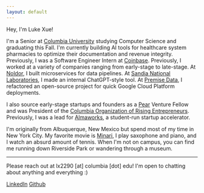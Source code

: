 ```yaml
---
layout: default
---
```


Hey, I'm Luke Xue!

I'm a Senior at [Columbia University](https://www.columbia.edu/) studying Computer Science and graduating this Fall. I'm currently building AI tools for healthcare system pharmacies to optimize their documentation and revenue integrity. Previously, I was a Software Engineer Intern at [Coinbase](https://www.coinbase.com/). Previously, I worked at a variety of companies ranging from early-stage to late-stage. At [Noldor](https://www.noldor.com/), I built microservices for data pipelines. At [Sandia National Laboratories](https://www.sandia.gov/), I made an internal ChatGPT-style tool. At [Premise Data](https://premise.com/), I refactored an open-source project for quick Google Cloud Platform deployments.

I also source early-stage startups and founders as a [Pear](https://pear.vc/) Venture Fellow and was President of the [Columbia Organization of Rising Entrepreneurs](https://www.coreatcu.com/). Previously, I was a lead for [Almaworks](https://www.alma.works/), a student-run startup accelerator.

I'm originally from Albuquerque, New Mexico but spend most of my time in New York City. My favorite movie is [Minari](https://www.youtube.com/watch?v=KQ0gFidlro8), I play saxophone and piano, and I watch an absurd amount of tennis. When I'm not on campus, you can find me running down Riverside Park or wandering through a museum.

***

Please reach out at lx2290 [at] columbia [dot] edu! I'm open to chatting about anything and everything :)

[LinkedIn](https://www.linkedin.com/in/lukexue/) [Github](https://github.com/luke-xue) 
